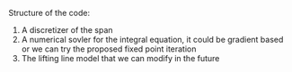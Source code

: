 Structure of the code:
1. A discretizer of the span
2. A numerical sovler for the integral equation, it could be gradient based or we can try the proposed fixed point iteration
3. The lifting line model that we can modify in the future